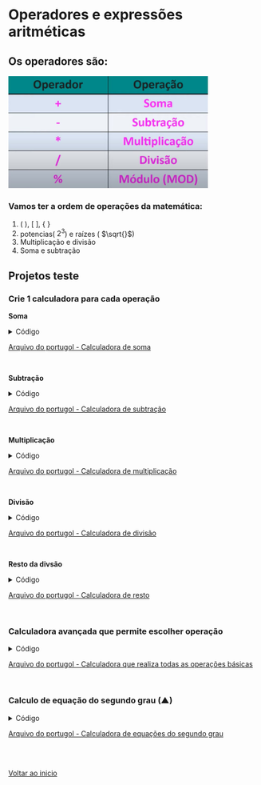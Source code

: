 # Operadores e expressões aritméticas

## Os operadores são: 
<img src="/Arquivos/img/14.jpg" alt="Texto Alternativo" width="400">

### Vamos ter a ordem de operações da matemática:
1. ( ), [ ], { } 
2.  potencias( $2^3$) e raízes  ( $\sqrt{}$)
3. Multiplicação e divisão
4. Soma e subtração
   
## Projetos teste
### Crie 1 calculadora para cada operação
**Soma**
<details>
<summary>Código</summary>

```portugol
programa
{
	real a, b, soma
	funcao inicio()
	{
		escreva("Digite um número: ")//Pedindo o número "a".
		leia(a) 

		escreva("Digite outro número: ")//Pedindo o número "b".
		leia(b) 

		soma = a + b //Atribuindo resultado a variável "soma".

		escreva("\n","O resultado da soma é: ", soma,"\n")//Retornando resultado em tela	
	}
}
```

</details>

[Arquivo do portugol - Calculadora de soma](/Arquivos/C%C3%B3digo/Teste%20calculadora%20de%20soma.por)

<br>

**Subtração**
<details>
<summary>Código</summary>

```portugol
programa
{
	real a, b, sub
	funcao inicio()
	{
		escreva("Digite um número: ")//Pedindo o número "a".
		leia(a) 

		escreva("Digite outro número: ")//Pedindo o número "b".
		leia(b) 

		sub = a - b //Atribuindo resultado a variável "soma".

		escreva("\n","O resultado da subtração é: ", sub,"\n")//Retornando resultado em tela	
	}
}
```

</details>

[Arquivo do portugol - Calculadora de subtração](/Arquivos/C%C3%B3digo/Teste%20calculadora%20de%20subtracao.por)

<br>


**Multiplicação** 
<details>
<summary>Código</summary>

```portugol
programa
{
	real a, b, multi
	funcao inicio()
	{
		escreva("Digite um número: ")//Pedindo o número "a".
		leia(a) 

		escreva("Digite outro número: ")//Pedindo o número "b".
		leia(b) 

		multi = a * b //Atribuindo resultado a variável "soma".

		escreva("\n","O resultado da multiplicação é: ", multi,"\n")//Retornando resultado em tela	
	}
}
```

</details>

[Arquivo do portugol - Calculadora de multiplicação](/Arquivos/C%C3%B3digo/Teste%20calculadora%20de%20multiplica%C3%A7%C3%A3o.por)


<br>

**Divisão**
<details>
<summary>Código</summary>

```portugol
programa
{
	real a, b, div
	funcao inicio()
	{
		escreva("Digite um número: ")//Pedindo o número "a".
		leia(a) 

		escreva("Digite outro número: ")//Pedindo o número "b".
		leia(b) 

		div = a / b //Atribuindo resultado a variável "soma".

		escreva("\n","O resultado da divisão é: ", div,"\n")//Retornando resultado em tela	
	}
}
```

</details>

[Arquivo do portugol - Calculadora de divisão](/Arquivos/C%C3%B3digo/Teste%20calculadora%20de%20divisao.por)

<br>

**Resto da divsão**
<details>
<summary>Código</summary>

```portugol
programa
{
	inteiro a, b, mod
	funcao inicio()
	{
		escreva("Digite um número: ")//Pedindo o número "a".
		leia(a) 

		escreva("Digite outro número: ")//Pedindo o número "b".
		leia(b) 

		mod = a % b //Atribuindo resultado a variável "soma".

		escreva("\n","O resto da divisão é: ", mod,"\n")//Retornando resultado em tela	
	}
}
```

</details>

[Arquivo do portugol - Calculadora de resto](/Arquivos/C%C3%B3digo/Teste%20calculadora%20de%20resto.por)

<br>

### Calculadora avançada que permite escolher operação
<details>
<summary>Código</summary>

```portugol
programa
{
	inteiro a, b, soma,sub, mult, div,mod, operacao
	funcao inicio()
	{
		escreva("Digite um número: ")//Pedindo o número "a".
		leia(a) 

		escreva("Digite outro número: ")//Pedindo o número "b".
		leia(b) 

		operacao = 0
		soma = a + b //Atribuindo resultado a variável "soma".
		sub = a - b
		mult = a * b
		div = a / b
		mod = a % b
		
		escreva("Escolha a operação que quer realizar :\n")
		escreva("1 para soma| 2 para subtração| 3 para multiplicação | 4 para divisão | 5 para modulo:","\n") 
		leia(operacao)
			se(operacao == 1){
				operacao = soma
				escreva("a operação escolida é soma e o resultado é: ", operacao,"\n")
			}senao se(operacao == 2){
				operacao = sub
				escreva("a operação escolida é Subtração e o resultado é: ", operacao,"\n")
			}senao se(operacao == 3){
				operacao = mult
				escreva("a operação escolida é Multiplicação e o resultado é: ", operacao,"\n")
			}senao se(operacao == 4){
				operacao = div
				escreva("a operação escolida é divisão e o resultado é: ", operacao,"\n")
			}senao se(operacao == 5){
				operacao = mod
				escreva("a operação escolida é Modulo e o resultado é: ", operacao,"\n")
			}senao{
				escreva("As opções válidas são somente 1,2,3 e 4. Rode novamente e escolha opção válida, please","\n")	
			}
			
	}
}
```

</details>

[Arquivo do portugol - Calculadora que realiza todas as operações básicas](/Arquivos/C%C3%B3digo/Teste%20calculadora%20com%20escolha%20de%20opera%C3%A7%C3%A3o.por)

<br>

### Calculo de equação do segundo grau (▲)
<details>
<summary>Código</summary>

```portugol
programa
{
	inteiro a, b, c, delta 
	
	funcao inicio()
	{
		escreva("Calculo do ▲ de uma equação do segundo grau \n")
		
		escreva("Digite o valor de a: ")//Digitando a.
		leia(a)
		
		escreva("Digite o valor de b: ")//Digitando b.
		leia(b)

		escreva("Digite o valor de c: ")//Digitando c.
		leia(c)

		escreva("\nEquação ficou: " + a + "x² + " + b + "x + " + c + " = 0")//Demostrando equação.

		
		delta = b * b - 4 * a * c /*Calculando Delta*/
		escreva("\nO ▲ da equação é: ", delta,"\n")//Mostrando o resultado de ▲ (delta) na tela
	}
}
```

</details>

[Arquivo do portugol - Calculadora de equações do segundo grau](/Arquivos/C%C3%B3digo/Teste%20calcula%20equa%C3%A7%C3%A3o%20de%20segundo%20grau%20(Delta).por)

<br>

<br>

[Voltar ao inicio](/README.md)